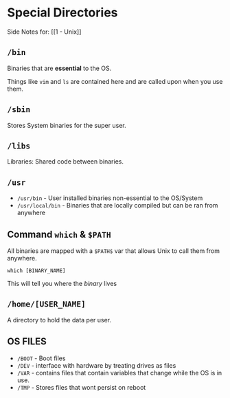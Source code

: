 # Special Directories
Side Notes for: [[1 - Unix]]
## `/bin`
Binaries that are **essential** to the OS.

Things like `vim` and `ls` are contained here and are called upon when you use them.

## `/sbin`
Stores System binaries for the super user.

## `/libs`
Libraries: Shared code between binaries.

## `/usr`
-  `/usr/bin` - User installed binaries non-essential to the OS/System
-  `/usr/local/bin` - Binaries that are locally compiled but can be ran from anywhere

## Command `which` & `$PATH`
All binaries are mapped with a `$PATH$` var that allows Unix to call them from anywhere.

```unix
which [BINARY_NAME]
```
This will tell you where the *binary* lives
## `/home/[USER_NAME]`
A directory to hold the data per user.

## OS FILES
- `/BOOT` - Boot files
- `/DEV` - interface with hardware by treating drives as files
- `/VAR` - contains files that contain variables that change while the OS is in use. 
- `/TMP` - Stores files that wont persist on reboot